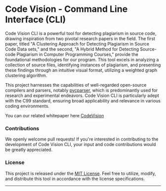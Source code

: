 # Code Vision - Command Line Interface (CLI)

Code Vision CLI is a powerful tool for detecting plagiarism in source code, drawing inspiration from two pivotal research papers in the field. The first paper, titled "A Clustering Approach for Detecting Plagiarism in Source Code Data sets," and the second, "A Hybrid Method for Detecting Source-code Plagiarism in Computer Programming Courses," provide the foundational methodologies for our program. This tool excels in analyzing a collection of source files, identifying instances of plagiarism, and presenting these findings through an intuitive visual format, utilizing a weighted graph clustering algorithm.

This project harnesses the capabilities of well-regarded open-source compilers and parsers, notably [pycparser](https://github.com/eliben/pycparser), which is predominantly used for research and experimental endeavors. Code Vision CLI is particularly adept with the C99 standard, ensuring broad applicability and relevance in various coding environments.

You can our related whitepaper here [CodeVision](https://www.academia.edu/42023173/Source_code_plagiarism_detection_engine_CodeVision_)
### Contributions

We openly welcome pull requests! If you're interested in contributing to the development of Code Vision CLI, your input and code contributions would be greatly appreciated.

### License

This project is released under the [MIT License](https://github.com/saeedanabtawi/CodeVisionCommandline/blob/master/LICENSE). Feel free to utilize, modify, and distribute this tool in accordance with the license specifications.

---
